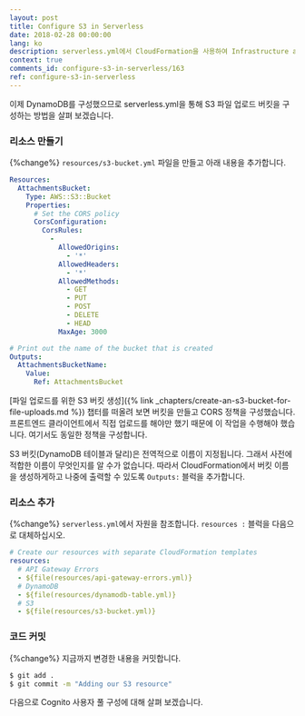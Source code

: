 ```yaml
---
layout: post
title: Configure S3 in Serverless
date: 2018-02-28 00:00:00
lang: ko
description: serverless.yml에서 CloudFormation을 사용하여 Infrastructure as Code 패턴으로 사용하여 S3 버킷을 정의 할 수 있습니다. 우리는 CORS 정책을 설정하고 생성된 버켓의 이름을 출력 할 것입니다.
context: true
comments_id: configure-s3-in-serverless/163
ref: configure-s3-in-serverless
---
```


이제 DynamoDB를 구성했으므로 serverless.yml을 통해 S3 파일 업로드 버킷을 구성하는 방법을 살펴 보겠습니다.

### 리소스 만들기


{%change%} `resources/s3-bucket.yml` 파일을 만들고 아래 내용을 추가합니다.

``` yml
Resources:
  AttachmentsBucket:
    Type: AWS::S3::Bucket
    Properties:
      # Set the CORS policy
      CorsConfiguration:
        CorsRules:
          -
            AllowedOrigins:
              - '*'
            AllowedHeaders:
              - '*'
            AllowedMethods:
              - GET
              - PUT
              - POST
              - DELETE
              - HEAD
            MaxAge: 3000

# Print out the name of the bucket that is created
Outputs:
  AttachmentsBucketName:
    Value:
      Ref: AttachmentsBucket
```

[파일 업로드를 위한 S3 버킷 생성]({% link _chapters/create-an-s3-bucket-for-file-uploads.md %}) 챕터를 떠올려 보면 버킷을 만들고 CORS 정책을 구성했습니다. 프론트엔드 클라이언트에서 직접 업로드를 해야만 했기 때문에 이 작업을 수행해야 했습니다. 여기서도 동일한 정책을 구성합니다.

S3 버킷(DynamoDB 테이블과 달리)은 전역적으로 이름이 지정됩니다. 그래서 사전에 적합한 이름이 무엇인지를 알 수가 없습니다. 따라서 CloudFormation에서 버킷 이름을 생성하게하고 나중에 출력할 수 있도록 `Outputs:` 블럭을 추가합니다.

### 리소스 추가

{%change%} `serverless.yml`에서 자원을 참조합니다. `resources :` 블럭을 다음으로 대체하십시오.

``` yml
# Create our resources with separate CloudFormation templates
resources:
  # API Gateway Errors
  - ${file(resources/api-gateway-errors.yml)}
  # DynamoDB
  - ${file(resources/dynamodb-table.yml)}
  # S3
  - ${file(resources/s3-bucket.yml)}
```

### 코드 커밋

{%change%} 지금까지 변경한 내용을 커밋합니다.

``` bash
$ git add .
$ git commit -m "Adding our S3 resource"
```

다음으로 Cognito 사용자 풀 구성에 대해 살펴 보겠습니다.
